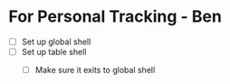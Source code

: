 # For Personal Tracking - Ben

- [ ] Set up global shell
- [ ] Set up table shell
  - [ ] Make sure it exits to global shell

